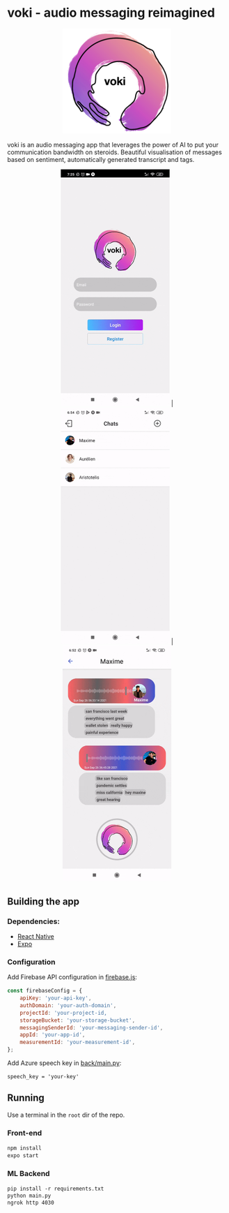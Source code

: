 # voki - audio messaging reimagined

<p align="center">
<img src="./doc_media/logo_text.png" alt="voki logo" width="250" />
</p>
	
voki is an audio messaging app that leverages the power of AI to put your communication bandwidth on steroids. Beautiful visualisation of messages based on sentiment, automatically generated transcript and tags.


<p align="center">
<img src="./doc_media/login_screen.gif" alt="login_screen" width="250" /> | <img src="./doc_media/record_msg.gif" alt="record_msg" width="250" /> | <img src="./doc_media/summary.gif" alt="summary" width="250" />    
</p>

## Building the app 

### Dependencies:
- [React Native](https://github.com/facebook/react-native) 
- [Expo](https://github.com/expo/expo)

### Configuration
Add Firebase API configuration in [firebase.js](firebase.js):
```Javascript
const firebaseConfig = {
	apiKey: 'your-api-key',
	authDomain: 'your-auth-domain',
	projectId: 'your-project-id,
	storageBucket: 'your-storage-bucket',
	messagingSenderId: 'your-messaging-sender-id',
	appId: 'your-app-id',
	measurementId: 'your-measurement-id',
};
```

Add Azure speech key in [back/main.py](back/main.py):
```
speech_key = 'your-key'
```

## Running

Use a terminal in the `root` dir of the repo.

### Front-end
```bash
npm install
expo start
```

### ML Backend

```shell
pip install -r requirements.txt
python main.py
ngrok http 4030
```

